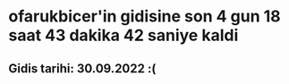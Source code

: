 # ofarukbicer'in gidisine son 4 gun 18 saat 43 dakika 42 saniye kaldi

## Gidis tarihi: 30.09.2022 :(
